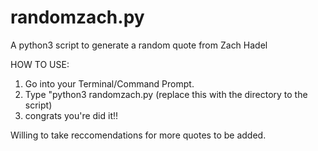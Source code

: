# randomzach.py
A python3 script to generate a random quote from Zach Hadel

HOW TO USE:
1. Go into your Terminal/Command Prompt.
2. Type "python3 randomzach.py (replace this with the directory to the script)
3. congrats you're did it!!

Willing to take reccomendations for more quotes to be added.
